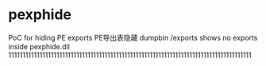 # pexphide
PoC for hiding PE exports
PE导出表隐藏
dumpbin /exports shows no exports inside pexphide.dll
11111111111111111111111111111111111111111111111111111111111111111111111111111111111111